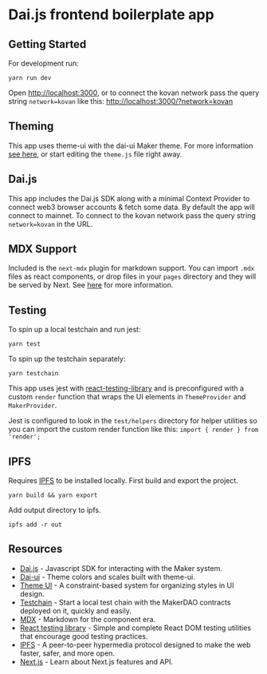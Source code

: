 # Dai.js frontend boilerplate app

## Getting Started

For development run:

`yarn run dev`

Open [http://localhost:3000](http://localhost:3000), or to connect the kovan network pass the query string `network=kovan` like this: [http://localhost:3000/?network=kovan](http://localhost:3000/?network=kovan)

## Theming

This app uses theme-ui with the dai-ui Maker theme. For more information [see here](https://github.com/makerdao/dai-ui/tree/master/packages/dai-ui-theme-maker), or start editing the `theme.js` file right away.

## Dai.js

This app includes the Dai.js SDK along with a minimal Context Provider to connect web3 browser accounts & fetch some data. By default the app will connect to mainnet. To connect to the kovan network pass the query string `network=kovan` in the URL.

## MDX Support

Included is the `next-mdx` plugin for markdown support. You can import `.mdx` files as react components, or drop files in your `pages` directory and they will be served by Next. See [here](https://github.com/mdx-js/mdx) for more information.

## Testing

To spin up a local testchain and run jest:

`yarn test`

To spin up the testchain separately:

`yarn testchain`

This app uses jest with [react-testing-library](https://github.com/testing-library/react-testing-library) and is preconfigured with a custom `render` function that wraps the UI elements in `ThemeProvider` and `MakerProvider`.

Jest is configured to look in the `test/helpers` directory for helper utilities so you can import the custom render function like this:
`import { render } from 'render';`

## IPFS

Requires [IPFS](https://docs.ipfs.io/guides/guides/install/) to be installed locally.
First build and export the project.

`yarn build && yarn export`

Add output directory to ipfs.

`ipfs add -r out`

## Resources

- [Dai.js](https://github.com/makerdao/dai.js/tree/dev/packages/dai) - Javascript SDK for interacting with the Maker system.
- [Dai-ui](https://github.com/makerdao/dai-ui/tree/master/packages/dai-ui-theme-maker) - Theme colors and scales built with theme-ui.
- [Theme UI](https://theme-ui.com/getting-started/) - A constraint-based system for organizing styles in UI design.
- [Testchain](https://github.com/makerdao/testchain) - Start a local test chain with the MakerDAO contracts deployed on it, quickly and easily.
- [MDX](https://github.com/mdx-js/mdx) - Markdown for the component era.
- [React testing library](https://github.com/testing-library/react-testing-library) - Simple and complete React DOM testing utilities that encourage good testing practices.
- [IPFS](https://docs.ipfs.io/guides/guides/install/) - A peer-to-peer hypermedia protocol
  designed to make the web faster, safer, and more open.
- [Next.js](https://nextjs.org/docs) - Learn about Next.js features and API.
